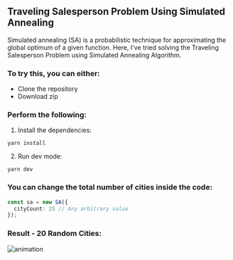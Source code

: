 ## Traveling Salesperson Problem Using Simulated Annealing

Simulated annealing (SA) is a probabilistic technique for approximating the global optimum of a given function. Here, I've tried solving the Traveling Salesperson Problem using Simulated Annealing Algorithm.

### To try this, you can either:
* Clone the repository
* Download zip

### Perform the following:

1. Install the dependencies:
```yarn
yarn install
```

2. Run dev mode:
```yarn
yarn dev
```

### You can change the total number of cities inside the code:
```typescript
const sa = new SA({
  cityCount: 25 // Any arbitrary value
});
```

### Result - 20 Random Cities:
![animation](https://user-images.githubusercontent.com/51167857/185204385-7ef48b86-0366-4623-af2f-935ecccc1a66.gif)
